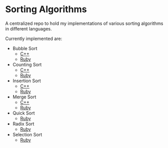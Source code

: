 # Sorting Algorithms

A centralized repo to hold my implementations of various sorting algorithms in
different languages.

Currently implemented are:

- Bubble Sort
  - [C++](https://github.com/M3L6H/SortingAlgorithms/blob/master/Cpp/bubble_sort.cpp)
  - [Ruby](https://github.com/M3L6H/SortingAlgorithms/blob/master/Ruby/bubble_sort.rb)
- Counting Sort
  - [C++](https://github.com/M3L6H/SortingAlgorithms/blob/master/Cpp/counting_sort.cpp)
  - [Ruby](https://github.com/M3L6H/SortingAlgorithms/blob/master/Ruby/counting_sort.rb)
- Insertion Sort
  - [C++](https://github.com/M3L6H/SortingAlgorithms/blob/master/Cpp/insertion_sort.cpp)
  - [Ruby](https://github.com/M3L6H/SortingAlgorithms/blob/master/Ruby/insertion_sort.rb)
- Merge Sort
  - [C++](https://github.com/M3L6H/SortingAlgorithms/blob/master/Cpp/merge_sort.cpp)
  - [Ruby](https://github.com/M3L6H/SortingAlgorithms/blob/master/Ruby/merge_sort.rb)
- Quick Sort
  - [Ruby](https://github.com/M3L6H/SortingAlgorithms/blob/master/Ruby/quick_sort.rb)
- Radix Sort
  - [Ruby](https://github.com/M3L6H/SortingAlgorithms/blob/master/Ruby/radix_sort.rb)
- Selection Sort
  - [Ruby](https://github.com/M3L6H/SortingAlgorithms/blob/master/Ruby/selection_sort.rb)
